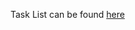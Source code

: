 Task List can be found [here](https://docs.google.com/spreadsheets/d/1cbR3Fj235qctV5rItbFtKVgc4pJRJ7hG0-k_BlzlJ2E/edit?usp=sharing) 
